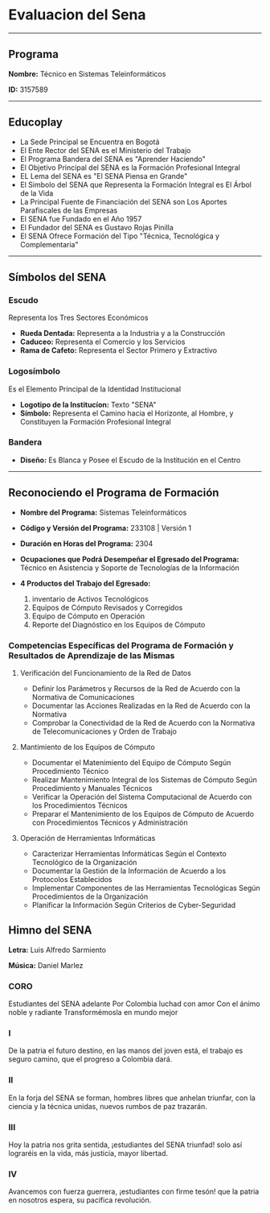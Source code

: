 # Evaluacion del Sena

---

## Programa

**Nombre:** Técnico en Sistemas Teleinformáticos

**ID:** 3157589

---

## Educoplay

- La Sede Principal se Encuentra en Bogotá
- El Ente Rector del SENA es el Ministerio del Trabajo
- El Programa Bandera del SENA es "Aprender Haciendo"
- El Objetivo Principal del SENA es la Formación Profesional Integral
- EL Lema del SENA es "El SENA Piensa en Grande"
- El Simbolo del SENA que Representa la Formación Integral es El Árbol de la Vida
- La Principal Fuente de Financiación del SENA son Los Aportes Parafiscales de las Empresas
- El SENA fue Fundado en el Año 1957
- El Fundador del SENA es Gustavo Rojas Pinilla
- El SENA Ofrece Formación del Tipo "Técnica, Tecnológica y Complementaria"

---

## Símbolos del SENA

### Escudo

Representa los Tres Sectores Económicos

- **Rueda Dentada:** Representa a la Industria y a la Construcción
- **Caduceo:** Representa el Comercio y los Servicios
- **Rama de Cafeto:** Representa el Sector Primero y Extractivo

### Logosímbolo

Es el Elemento Principal de la Identidad Institucional

- **Logotipo de la Institucíon:** Texto "SENA"
- **Símbolo:** Representa el Camino hacia el Horizonte, al Hombre, y Constituyen la Formación Profesional Integral

### Bandera

- **Diseño:** Es Blanca y Posee el Escudo de la Institución en el Centro

---

## Reconociendo el Programa de Formación

- **Nombre del Programa:** Sistemas Teleinformáticos
- **Código y Versión del Programa:** 233108 | Versión 1
- **Duración en Horas del Programa:** 2304
- **Ocupaciones que Podrá Desempeñar el Egresado del Programa:** Técnico en Asistencia y Soporte de Tecnologías de la Información

- **4 Productos del Trabajo del Egresado:**
    1. inventario de Activos Tecnológicos
    2. Equipos de Cómputo Revisados y Corregidos
    3. Equipo de Cómputo en Operación
    4. Reporte del Diagnóstico en los Equipos de Cómputo

### Competencias Específicas del Programa de Formación y Resultados de Aprendizaje de las Mismas

1. Verificación del Funcionamiento de la Red de Datos
    - Definir los Parámetros y Recursos de la Red de Acuerdo con la Normativa de Comunicaciones
    - Documentar las Acciones Realizadas en la Red de Acuerdo con la Normativa
    - Comprobar la Conectividad de la Red de Acuerdo con la Normativa de Telecomunicaciones y Orden de Trabajo

2. Mantimiento de los Equipos de Cómputo
    - Documentar el Matenimiento del Equipo de Cómputo Según Procedimiento Técnico
    - Realizar Mantenimiento Integral de los Sistemas de Cómputo Según Procedimiento y Manuales Técnicos
    - Verificar la Operación del Sistema Computacional de Acuerdo con los Procedimientos Técnicos 
    - Preparar el Mantenimiento de los Equipos de Cómputo de Acuerdo con Procedimientos Técnicos y Administración

3. Operación de Herramientas Informáticas
    - Caracterizar Herramientas Informáticas Según el Contexto Tecnológico de la Organización
    - Documentar la Gestión de la Información de Acuerdo a los Protocolos Establecidos
    - Implementar Componentes de las Herramientas Tecnológicas Según Procedimientos de la Organización
    - Planificar la Información Según Criterios de Cyber-Seguridad

## Himno del SENA

**Letra:** Luis Alfredo Sarmiento 

**Música:** Daniel Marlez 

### CORO 

Estudiantes del SENA adelante 
Por Colombia luchad con amor 
Con el ánimo noble y radiante 
Transformémosla en mundo mejor 

### I 
De la patria el futuro destino, 
en las manos del joven está, 
el trabajo es seguro camino, 
que el progreso a Colombia dará. 

### II 

En la forja del SENA se forman, 
hombres libres que anhelan triunfar, 
con la ciencia y la técnica unidas, 
nuevos rumbos de paz trazarán. 

### III 

Hoy la patria nos grita sentida, 
¡estudiantes del SENA triunfad! 
solo así lograréis en la vida, 
más justicia, mayor libertad. 

### IV 

Avancemos con fuerza guerrera, 
¡estudiantes con firme tesón! 
que la patria en nosotros espera, 
su pacífica revolución. 

